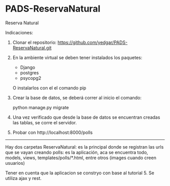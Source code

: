 # PADS-ReservaNatural
Reserva Natural

Indicaciones:

1. Clonar el repositorio:
https://github.com/yedgar/PADS-ReservaNatural.git

2. En la ambiente virtual se deben tener instalados los paquetes:
   - Django
   - postgres
   - psycopg2
   
   O instalarlos con el el comando pip
 
 3. Crear la base de datos, se deberá correr al inicio el comando:
    
    python manage.py migrate
    
 4. Una vez verificado que desde la base de datos se encuentran creadas las tablas, se corre el servidor.
 
 5. Probar con http://localhost:8000/polls
 
 
 -----------------------------------------
 
 Hay dos carpetas
  ReservaNatural: es la principal donde se registran las urls que se vayan creando
  polls: es la aplicación, aca se encuentra todo, models, views, templates/polls/*.html, entre otros
  (images cuando creen usuarios)
  
  Tener en cuenta que la aplicacion se constryo con base al tutorial 5. Se utiliza ajax y rest.
